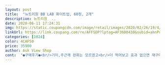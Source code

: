 ```yaml
---
layout: post 
title:  "뉴트리원 BB LAB 화이트업, 60정, 2개" 
description: 뉴트리원  ..
date: 2020-06-11 17:24:31 
img: https://static.coupangcdn.com/image/retail/images/2020/02/26/19/4/af0e98e9-1477-43c9-8d83-ca028f4598a5.jpg 
linkUrl: https://link.coupang.com/re/AFFSDP?lptag=AF3600438&subid=ahnPublicAsk&pageKey=1312912044&itemId=2330436084&vendorItemId=70326997357&traceid=V0-113-65d1cb8bebb6fd1b 
categories: [1024] 
color: 4CAF50 
price: 35900 
author: Ask View Shop 
cont:  "●구매후기●<br/>기미,주근깨 완화는 모르겠고<br/>더 먹어보고 효과 없으면 재구매 안함.<br/><br/>며칠안먹었는데 좋아지는것 같네요.<br/> 더먹어보구 후기 남길께요<br/>복용 2주째 이고<br/>일시적이겠지만.<br/><br/>진짜 먹고 안먹고의 차이가 커요<br/>첨에 두달 꾸준히 먹다가 안먹었는데 얼굴이 확실히 어둡더라구요.<br/>.<br/>주위에서도 얼굴 왜이리 칙칙하냐 그러고 그래서 다시 주문했어요 그러니까 다시 환해지네요.<br/>.<br/>;;<br/>피로는 좀 개선 되는것 같아요.<br/><br/>" 
---
```

